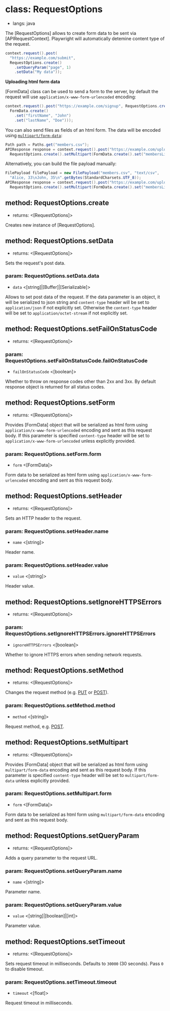 # class: RequestOptions
* langs: java

The [RequestOptions] allows to create form data to be sent via [APIRequestContext]. Playwright will automatically
detemine content type of the request.

```java
context.request().post(
  "https://example.com/submit",
  RequestOptions.create()
    .setQueryParam("page", 1)
    .setData("My data"));
```

**Uploading html form data**

[FormData] class can be used to send a form to the server, by default the request will use `application/x-www-form-urlencoded` encoding:

```java
context.request().post("https://example.com/signup", RequestOptions.create().setForm(
  FormData.create()
    .set("firstName", "John")
    .set("lastName", "Doe")));
```

You can also send files as fields of an html form. The data will be encoded using [`multipart/form-data`](https://developer.mozilla.org/en-US/docs/Web/HTTP/Methods/POST):

```java
Path path = Paths.get("members.csv");
APIResponse response = context.request().post("https://example.com/upload_members",
  RequestOptions.create().setMultipart(FormData.create().set("membersList", path)));
```

Alternatively, you can build the file payload manually:
```java
FilePayload filePayload = new FilePayload("members.csv", "text/csv",
  "Alice, 33\nJohn, 35\n".getBytes(StandardCharsets.UTF_8));
APIResponse response = context.request().post("https://example.com/upload_members",
  RequestOptions.create().setMultipart(FormData.create().set("membersList", filePayload)));
```

## method: RequestOptions.create
- returns: <[RequestOptions]>

Creates new instance of [RequestOptions].

## method: RequestOptions.setData
- returns: <[RequestOptions]>

Sets the request's post data.

### param: RequestOptions.setData.data
- `data` <[string]|[Buffer]|[Serializable]>

Allows to set post data of the request. If the data parameter is an object, it will be serialized to json string
and `content-type` header will be set to `application/json` if not explicitly set. Otherwise the `content-type` header will be
set to `application/octet-stream` if not explicitly set.

## method: RequestOptions.setFailOnStatusCode
- returns: <[RequestOptions]>

### param: RequestOptions.setFailOnStatusCode.failOnStatusCode
- `failOnStatusCode` <[boolean]>

Whether to throw on response codes other than 2xx and 3xx. By default response object is returned
for all status codes.

## method: RequestOptions.setForm
- returns: <[RequestOptions]>

Provides [FormData] object that will be serialized as html form using `application/x-www-form-urlencoded` encoding and sent as
this request body. If this parameter is specified `content-type` header will be set to `application/x-www-form-urlencoded`
unless explicitly provided.

### param: RequestOptions.setForm.form
- `form` <[FormData]>

Form data to be serialized as html form using `application/x-www-form-urlencoded` encoding and sent as
this request body.

## method: RequestOptions.setHeader
- returns: <[RequestOptions]>

Sets an HTTP header to the request.

### param: RequestOptions.setHeader.name
- `name` <[string]>

Header name.

### param: RequestOptions.setHeader.value
- `value` <[string]>

Header value.

## method: RequestOptions.setIgnoreHTTPSErrors
- returns: <[RequestOptions]>

### param: RequestOptions.setIgnoreHTTPSErrors.ignoreHTTPSErrors
- `ignoreHTTPSErrors` <[boolean]>

Whether to ignore HTTPS errors when sending network requests.

## method: RequestOptions.setMethod
- returns: <[RequestOptions]>

Changes the request method (e.g. [PUT](https://developer.mozilla.org/en-US/docs/Web/HTTP/Methods/PUT) or
[POST](https://developer.mozilla.org/en-US/docs/Web/HTTP/Methods/POST)).

### param: RequestOptions.setMethod.method
- `method` <[string]>

Request method, e.g. [POST](https://developer.mozilla.org/en-US/docs/Web/HTTP/Methods/POST).

## method: RequestOptions.setMultipart
- returns: <[RequestOptions]>

Provides [FormData] object that will be serialized as html form using `multipart/form-data` encoding and sent as
this request body. If this parameter is specified `content-type` header will be set to `multipart/form-data`
unless explicitly provided.

### param: RequestOptions.setMultipart.form
- `form` <[FormData]>

Form data to be serialized as html form using `multipart/form-data` encoding and sent as
this request body.

## method: RequestOptions.setQueryParam
- returns: <[RequestOptions]>

Adds a query parameter to the request URL.

### param: RequestOptions.setQueryParam.name
- `name` <[string]>

Parameter name.

### param: RequestOptions.setQueryParam.value
- `value` <[string]|[boolean]|[int]>

Parameter value.

## method: RequestOptions.setTimeout
- returns: <[RequestOptions]>

Sets request timeout in milliseconds. Defaults to `30000` (30 seconds). Pass `0` to disable timeout.

### param: RequestOptions.setTimeout.timeout
- `timeout` <[float]>

Request timeout in milliseconds.
